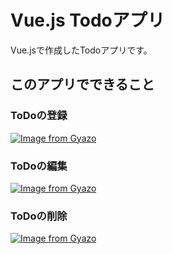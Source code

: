 # Vue.js Todoアプリ
Vue.jsで作成したTodoアプリです。


## このアプリでできること
### ToDoの登録
[![Image from Gyazo](https://i.gyazo.com/7f21b33e4ef778a77a2ad9e001c57a3f.gif)](https://gyazo.com/7f21b33e4ef778a77a2ad9e001c57a3f)

### ToDoの編集
[![Image from Gyazo](https://i.gyazo.com/a07fcc0049273634787982fe3fa58644.gif)](https://gyazo.com/a07fcc0049273634787982fe3fa58644)

### ToDoの削除
[![Image from Gyazo](https://i.gyazo.com/209a9357899c7e5a819758ac6f8bbbd6.gif)](https://gyazo.com/209a9357899c7e5a819758ac6f8bbbd6)

